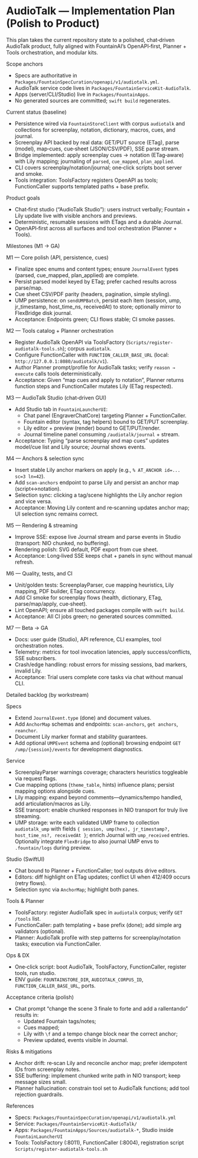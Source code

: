 # AudioTalk — Implementation Plan (Polish to Product)

This plan takes the current repository state to a polished, chat‑driven AudioTalk product, fully aligned with FountainAI’s OpenAPI‑first, Planner + Tools orchestration, and modular kits.

Scope anchors
- Specs are authoritative in `Packages/FountainSpecCuration/openapi/v1/audiotalk.yml`.
- AudioTalk service code lives in `Packages/FountainServiceKit-AudioTalk`.
- Apps (server/CLI/Studio) live in `Packages/FountainApps`.
- No generated sources are committed; `swift build` regenerates.

Current status (baseline)
- Persistence wired via `FountainStoreClient` with corpus `audiotalk` and collections for screenplay, notation, dictionary, macros, cues, and journal.
- Screenplay API backed by real data: GET/PUT source (ETag), parse (model), map‑cues, cue‑sheet (JSON/CSV/PDF), SSE parse stream.
- Bridge implemented: apply screenplay cues → notation (ETag‑aware) with Lily mapping; journaling of `parsed`, `cue_mapped`, `plan_applied`.
- CLI covers screenplay/notation/journal; one‑click scripts boot server and smoke.
- Tools integration: ToolsFactory registers OpenAPI as tools; FunctionCaller supports templated paths + base prefix.

Product goals
- Chat‑first studio (“AudioTalk Studio”): users instruct verbally; Fountain + Lily update live with visible anchors and previews.
- Deterministic, resumable sessions with ETags and a durable Journal.
- OpenAPI‑first across all surfaces and tool orchestration (Planner + Tools).

Milestones (M1 → GA)

M1 — Core polish (API, persistence, cues)
- Finalize spec enums and content types; ensure `JournalEvent` types (parsed, cue_mapped, plan_applied) are complete.
- Persist parsed model keyed by ETag; prefer cached results across parse/map.
- Cue sheet CSV/PDF parity (headers, pagination, simple styling).
- UMP persistence: on `sendUMPBatch`, persist each item (session, ump, jr_timestamp, host_time_ns, receivedAt) to store; optionally mirror to FlexBridge disk journal.
- Acceptance: Endpoints green; CLI flows stable; CI smoke passes.

M2 — Tools catalog + Planner orchestration
- Register AudioTalk OpenAPI via ToolsFactory (`Scripts/register-audiotalk-tools.sh`); corpus `audiotalk`.
- Configure FunctionCaller with `FUNCTION_CALLER_BASE_URL` (local: `http://127.0.0.1:8080/audiotalk/v1`).
- Author Planner prompt/profile for AudioTalk tasks; verify `reason → execute` calls tools deterministically.
- Acceptance: Given “map cues and apply to notation”, Planner returns function steps and FunctionCaller mutates Lily (ETag respected).

M3 — AudioTalk Studio (chat‑driven GUI)
- Add Studio tab in `FountainLauncherUI`:
  - Chat panel (EngraverChatCore) targeting Planner + FunctionCaller.
  - Fountain editor (syntax, tag helpers) bound to GET/PUT screenplay.
  - Lily editor + preview (render) bound to GET/PUT/render.
  - Journal timeline panel consuming `/audiotalk/journal` + stream.
- Acceptance: Typing “parse screenplay and map cues” updates model/cue list and Lily source; Journal shows events.

M4 — Anchors & selection sync
- Insert stable Lily anchor markers on apply (e.g., `% AT_ANCHOR id=... sc=3 ln=42`).
- Add `scan-anchors` endpoint to parse Lily and persist an anchor map (script↔notation).
- Selection sync: clicking a tag/scene highlights the Lily anchor region and vice versa.
- Acceptance: Moving Lily content and re‑scanning updates anchor map; UI selection sync remains correct.

M5 — Rendering & streaming
- Improve SSE: expose live Journal stream and parse events in Studio (transport: NIO chunked, no buffering).
- Rendering polish: SVG default, PDF export from cue sheet.
- Acceptance: Long‑lived SSE keeps chat + panels in sync without manual refresh.

M6 — Quality, tests, and CI
- Unit/golden tests: ScreenplayParser, cue mapping heuristics, Lily mapping, PDF builder, ETag concurrency.
- Add CI smoke for screenplay flows (health, dictionary, ETag, parse/map/apply, cue‑sheet).
- Lint OpenAPI; ensure all touched packages compile with `swift build`.
- Acceptance: All CI jobs green; no generated sources committed.

M7 — Beta → GA
- Docs: user guide (Studio), API reference, CLI examples, tool orchestration notes.
- Telemetry: metrics for tool invocation latencies, apply success/conflicts, SSE subscribers.
- Crash/edge handling: robust errors for missing sessions, bad markers, invalid Lily.
- Acceptance: Trial users complete core tasks via chat without manual CLI.

Detailed backlog (by workstream)

Specs
- Extend `JournalEvent.type` (done) and document values.
- Add `AnchorMap` schemas and endpoints: `scan-anchors`, `get anchors`, `reanchor`.
- Document Lily marker format and stability guarantees.
- Add optional `UMPEvent` schema and (optional) browsing endpoint `GET /ump/{session}/events` for development diagnostics.

Service
- ScreenplayParser warnings coverage; characters heuristics toggleable via request flags.
- Cue mapping options (`theme_table`, hints) influence plans; persist mapping options alongside cues.
- Lily mapping: expand beyond comments—dynamics/tempo handled, add articulation/macros as Lily.
- SSE transport: enable chunked responses in NIO transport for truly live streaming.
- UMP storage: write each validated UMP frame to collection `audiotalk_ump` with fields `{ session, ump(hex), jr_timestamp?, host_time_ns?, receivedAt }`; enrich Journal with `ump_received` entries. Optionally integrate `FlexBridge` to also journal UMP envs to `.fountain/logs` during preview.

Studio (SwiftUI)
- Chat bound to Planner + FunctionCaller; tool outputs drive editors.
- Editors: diff highlight on ETag updates; conflict UI when 412/409 occurs (retry flows).
- Selection sync via `AnchorMap`; highlight both panes.

Tools & Planner
- ToolsFactory: register AudioTalk spec in `audiotalk` corpus; verify `GET /tools` list.
- FunctionCaller: path templating + base prefix (done); add simple arg validators (optional).
- Planner: AudioTalk profile with step patterns for screenplay/notation tasks; execution via FunctionCaller.

Ops & DX
- One‑click script: boot AudioTalk, ToolsFactory, FunctionCaller, register tools, run studio.
- ENV guide: `FOUNTAINSTORE_DIR`, `AUDIOTALK_CORPUS_ID`, `FUNCTION_CALLER_BASE_URL`, ports.

Acceptance criteria (polish)
- Chat prompt “change the scene 3 finale to forte and add a rallentando” results in:
  - Updated Fountain tags/notes;
  - Cues mapped;
  - Lily with `\f` and a tempo change block near the correct anchor;
  - Preview updated, events visible in Journal.

Risks & mitigations
- Anchor drift: re‑scan Lily and reconcile anchor map; prefer idempotent IDs from screenplay notes.
- SSE buffering: implement chunked write path in NIO transport; keep message sizes small.
- Planner hallucination: constrain tool set to AudioTalk functions; add tool rejection guardrails.

References
- Specs: `Packages/FountainSpecCuration/openapi/v1/audiotalk.yml`
- Service: `Packages/FountainServiceKit-AudioTalk/`
- Apps: `Packages/FountainApps/Sources/audiotalk-*`, Studio inside `FountainLauncherUI`
- Tools: ToolsFactory (:8011), FunctionCaller (:8004), registration script `Scripts/register-audiotalk-tools.sh`
